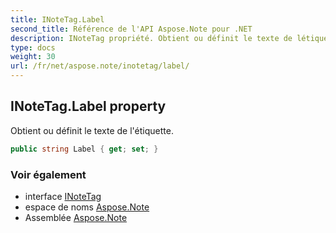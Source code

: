 ```yaml
---
title: INoteTag.Label
second_title: Référence de l'API Aspose.Note pour .NET
description: INoteTag propriété. Obtient ou définit le texte de létiquette.
type: docs
weight: 30
url: /fr/net/aspose.note/inotetag/label/
---
```

## INoteTag.Label property

Obtient ou définit le texte de l'étiquette.

```csharp
public string Label { get; set; }
```

### Voir également

* interface [INoteTag](../)
* espace de noms [Aspose.Note](../../inotetag/)
* Assemblée [Aspose.Note](../../../)


